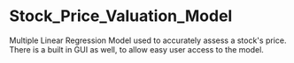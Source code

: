 # Stock_Price_Valuation_Model
Multiple Linear Regression Model used to accurately assess a stock's price. There is a built in GUI as well, to allow easy user access to the model.
